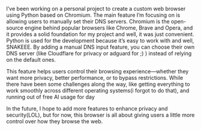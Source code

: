 I’ve been working on a personal project to create a custom web browser using Python based on Chromium. The main feature I’m focusing on is allowing users to manually set their DNS servers.
Chromium is the open-source engine behind popular browsers like Chrome, Brave and Opera, and it provides a solid foundation for my project and well, it was just convenient. Python is used for the development because it’s easy to work with and well, SNAKEEE. By adding a manual DNS input feature, you can choose their own DNS server (like Cloudflare for privacy or adguard for ;) ) instead of relying on the default ones.

This feature helps users control their browsing experience—whether they want more privacy, better performance, or to bypass restrictions. While there have been some challenges along the way, like getting everything to work smoothly across different operating systems(i forgot to do that), and running out of free AI usage for day

In the future, I hope to add more features to enhance privacy and security(LOL), but for now, this browser is all about giving users a little more control over how they browse the web.
